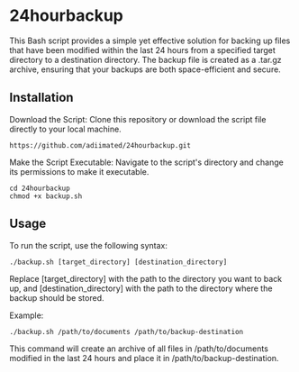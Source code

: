 # 24hourbackup

This Bash script provides a simple yet effective solution for backing up files that have been modified within the last 24 hours from a specified target directory to a destination directory. The backup file is created as a .tar.gz archive, ensuring that your backups are both space-efficient and secure.


## Installation

Download the Script: Clone this repository or download the script file directly to your local machine.
```
https://github.com/adiimated/24hourbackup.git
```

Make the Script Executable: Navigate to the script's directory and change its permissions to make it executable.
```
cd 24hourbackup
chmod +x backup.sh
```

## Usage

To run the script, use the following syntax:
```
./backup.sh [target_directory] [destination_directory]
```
Replace [target_directory] with the path to the directory you want to back up, and [destination_directory] with the path to the directory where the backup should be stored.

Example:
```
./backup.sh /path/to/documents /path/to/backup-destination
```
This command will create an archive of all files in /path/to/documents modified in the last 24 hours and place it in /path/to/backup-destination.
